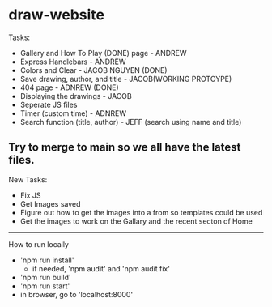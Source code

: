 # draw-website

Tasks:
- Gallery and How To Play (DONE) page - ANDREW
- Express Handlebars - ANDREW
- Colors and Clear - JACOB NGUYEN (DONE)
- Save drawing, author, and title - JACOB(WORKING PROTOYPE)
- 404 page - ADNREW (DONE)
- Displaying the drawings - JACOB
- Seperate JS files
- Timer (custom time) - ADNREW
- Search function (title, author) - JEFF (search using name and title)

Try to merge to main so we all have the latest files.
---------------------------------------------------------------------------------------------------------------------------------------

New Tasks:

 * Fix JS
 * Get Images saved
 * Figure out how to get the images into a from so templates could be used
 * Get the images to work on the Gallary and the recent secton of Home

---------------------------------------------------------------------------------------------------------------------------------------

How to run locally
- 'npm run install'
  - if needed, 'npm audit' and 'npm audit fix'
- 'npm run build'
- 'npm run start'
- in browser, go to 'localhost:8000'
